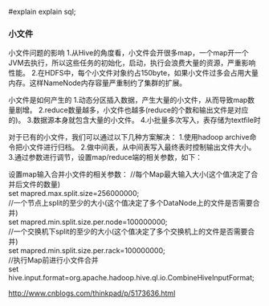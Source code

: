 #explain
explain sql;


### 小文件
小文件问题的影响
1.从Hive的角度看，小文件会开很多map，一个map开一个JVM去执行，所以这些任务的初始化，启动，执行会浪费大量的资源，严重影响性能。
2.在HDFS中，每个小文件对象约占150byte，如果小文件过多会占用大量内存。这样NameNode内存容量严重制约了集群的扩展。


小文件是如何产生的
1.动态分区插入数据，产生大量的小文件，从而导致map数量剧增。
2.reduce数量越多，小文件也越多(reduce的个数和输出文件是对应的)。
3.数据源本身就包含大量的小文件。
4.小批量多次写入，表存储为textfile时


对于已有的小文件，我们可以通过以下几种方案解决：
1.使用hadoop archive命令把小文件进行归档。
2.做中间表，从中间表写入最终表时控制输出文件大小。
3.通过参数进行调节，设置map/reduce端的相关参数，如下：

设置map输入合并小文件的相关参数：
//每个Map最大输入大小(这个值决定了合并后文件的数量)  
set mapred.max.split.size=256000000;    
//一个节点上split的至少的大小(这个值决定了多个DataNode上的文件是否需要合并)  
set mapred.min.split.size.per.node=100000000;  
//一个交换机下split的至少的大小(这个值决定了多个交换机上的文件是否需要合并)    
set mapred.min.split.size.per.rack=100000000;  
//执行Map前进行小文件合并  
set hive.input.format=org.apache.hadoop.hive.ql.io.CombineHiveInputFormat; 



http://www.cnblogs.com/thinkpad/p/5173636.html